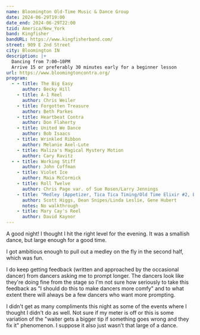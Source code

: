 ```yaml
---
name: Bloomington Old-Time Music & Dance Group
date: 2024-06-29T19:00
date_end: 2024-06-29T22:00
tzid: America/New_York
band: Kingfisher
bandURL: https://www.kingfisherband.com/
street: 909 E 2nd Street
city: Bloomington IN
description: |+
  Dancing from 7:00–10PM  
  Arrive 15 or preferably 30 minutes early for a beginner lesson
url: https://www.bloomingtoncontra.org/
program:
  - - title: The Big Easy
      author: Becky Hill
    - title: A-1 Reel
      author: Chris Weiler
    - title: Forgotten Treasure
      author: Beth Parkes
    - title: Heartbeat Contra
      author: Don Flaherty
    - title: United We Dance
      author: Bob Isaacs
    - title: Wrinkled Ribbon
      author: Melanie Axel-Lute
    - title: Maliza's Magical Mystery Motion
      author: Cary Ravitz
  - - title: Working Stiff
      author: John Coffman
    - title: Violet Ice
      author: Maia McCormick
    - title: Roll Twelve
      author: Chris Page var. of Sue Rosen/Larry Jennings
    - title: "Medley (Appetizer, Tica Tica Timing/Old Time Elixir #2, Butter)"
      author: Scott Higgs, Dean Snipes/Linda Leslie, Gene Hubert
      notes: No walkthrough
    - title: Mary Cay's Reel
      author: David Kaynor
---
```


A good night! I thought I hit the right level for the evening. It was a smallish dance, but large enough for a good time. 

I got ambitious enough to pull out a medley on the fly in the second half, which was fun.

I do keep getting feedback (written and approached by the occasional dancer) from dancers asking me to prompt longer. The dancers look like they're doing fine from the stage so I'm not sure how seriously to take this feedback as "I should do this to make dancers more comfy" and to what extent there will always be a few dancers who want more prompting.

I didn't get as many compliments this night as some of the events where I thought I didn't do as well. Not sure if my meter is off or this is some variation of the "waiter gets a bigger tip if something goes wrong and they fix it" phenomenon. I suppose it also just wasn't that large of a dance.
